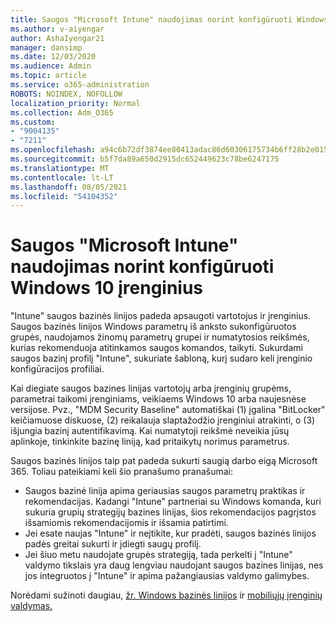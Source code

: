 ```yaml
---
title: Saugos "Microsoft Intune" naudojimas norint konfigūruoti Windows 10 įrenginius
ms.author: v-aiyengar
author: AshaIyengar21
manager: dansimp
ms.date: 12/03/2020
ms.audience: Admin
ms.topic: article
ms.service: o365-administration
ROBOTS: NOINDEX, NOFOLLOW
localization_priority: Normal
ms.collection: Adm_O365
ms.custom:
- "9004135"
- "7211"
ms.openlocfilehash: a94c6b72df3874ee80413adac86d60306175734b6ff28b2e015e05eec6f3838b
ms.sourcegitcommit: b5f7da89a650d2915dc652449623c78be6247175
ms.translationtype: MT
ms.contentlocale: lt-LT
ms.lasthandoff: 08/05/2021
ms.locfileid: "54104352"
---
```

# <a name="use-microsoft-intune-security-baselines-to-configure-windows-10-devices"></a>Saugos "Microsoft Intune" naudojimas norint konfigūruoti Windows 10 įrenginius

"Intune" saugos bazinės linijos padeda apsaugoti vartotojus ir įrenginius. Saugos bazinės linijos Windows parametrų iš anksto sukonfigūruotos grupės, naudojamos žinomų parametrų grupei ir numatytosios reikšmės, kurias rekomenduoja atitinkamos saugos komandos, taikyti. Sukurdami saugos bazinį profilį "Intune", sukuriate šabloną, kurį sudaro keli įrenginio konfigūracijos profiliai.

Kai diegiate saugos bazines linijas vartotojų arba įrenginių grupėms, parametrai taikomi įrenginiams, veikiaems Windows 10 arba naujesnėse versijose. Pvz., "MDM Security Baseline" automatiškai (1) įgalina "BitLocker" keičiamuose diskuose, (2) reikalauja slaptažodžio įrenginiui atrakinti, o (3) išjungia bazinį autentifikavimą. Kai numatytoji reikšmė neveikia jūsų aplinkoje, tinkinkite bazinę liniją, kad pritaikytų norimus parametrus.

Saugos bazinės linijos taip pat padeda sukurti saugią darbo eigą Microsoft 365. Toliau pateikiami keli šio pranašumo pranašumai:

- Saugos bazinė linija apima geriausias saugos parametrų praktikas ir rekomendacijas. Kadangi "Intune" partneriai su Windows komanda, kuri sukuria grupių strategijų bazines linijas, šios rekomendacijos pagrįstos išsamiomis rekomendacijomis ir išsamia patirtimi.
- Jei esate naujas "Intune" ir neįtikite, kur pradėti, saugos bazinės linijos padės greitai sukurti ir įdiegti saugų profilį.
- Jei šiuo metu naudojate grupės strategiją, tada perkelti į "Intune" valdymo tikslais yra daug lengviau naudojant saugos bazines linijas, nes jos integruotos į "Intune" ir apima pažangiausias valdymo galimybes.

Norėdami sužinoti daugiau, [žr. Windows bazinės linijos](https://go.microsoft.com/fwlink/?linkid=2141503) ir [mobiliųjų įrenginių valdymas.](https://go.microsoft.com/fwlink/?linkid=2141701)
